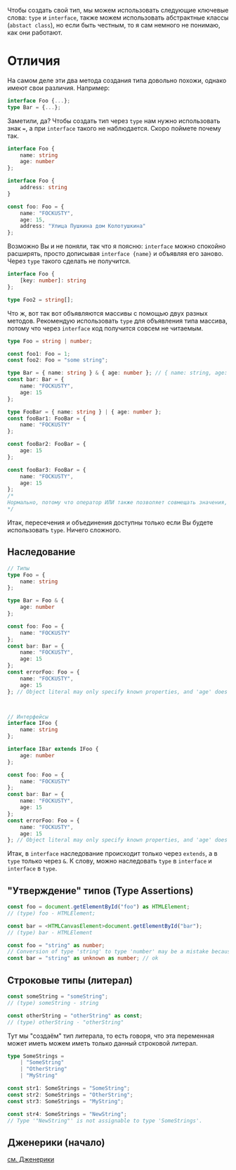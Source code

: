 Чтобы создать свой тип, мы можем использовать следующие ключевые слова: `type` и `interface`, также можем использовать абстрактные классы (`abstact class`), но если быть честным, то я сам немного не понимаю, как они работают.
# Отличия

На самом деле эти два метода создания типа довольно похожи, однако имеют свои различия. Например:
```ts
interface Foo {...};
type Bar = {...};
```
Заметили, да? Чтобы создать тип через `type` нам нужно использовать знак `=`, а при `interface` такого не наблюдается. Скоро поймете почему так.
```ts
interface Foo {
	name: string
	age: number
};

interface Foo {
	address: string
}

const foo: Foo = {
	name: "FOCKUSTY",
	age: 15,
	address: "Улица Пушкина дом Колотушкина"
};
```
Возможно Вы и не поняли, так что я поясню: `interface` можно спокойно расширять, просто дописывая `interface {name}` и объявляя его заново. Через `type` такого сделать не получится.
```ts
interface Foo {
	[key: number]: string
};

type Foo2 = string[];
```
Что ж, вот так вот объявляются массивы с помощью двух разных методов. Рекомендую использовать `type` для объявления типа массива, потому что через `interface` код получится совсем не читаемым.
```ts
type Foo = string | number;

const foo1: Foo = 1;
const foo2: Foo = "some string";

type Bar = { name: string } & { age: number }; // { name: string, age: number }
const bar: Bar = {
	name: "FOCKUSTY",
	age: 15
};

type FooBar = { name: string } | { age: number };
const fooBar1: FooBar = {
	name: "FOCKUSTY"
};

const fooBar2: FooBar = {
	age: 15
};

const fooBar3: FooBar = {
	name: "FOCKUSTY",
	age: 15
};
/*
Нормально, потому что оператор ИЛИ также позволяет совмещать значения, то есть в нём сочитается также оператор И.
*/
```
Итак, пересечения и объединения доступны только если Вы будете использовать `type`. Ничего сложного.
## Наследование

```ts
// Типы
type Foo = {
	name: string
};

type Bar = Foo & {
	age: number
};

const foo: Foo = {
	name: "FOCKUSTY"
};
const bar: Bar = {
	name: "FOCKUSTY",
	age: 15
};
const errorFoo: Foo = {
	name: "FOCKUSTY",
	age: 15
}; // Object literal may only specify known properties, and 'age' does not exist in type 'Foo'



// Интерфейсы
interface IFoo {
	name: string
};

interface IBar extends IFoo {
	age: number
};

const foo: Foo = {
	name: "FOCKUSTY"
};
const bar: Bar = {
	name: "FOCKUSTY",
	age: 15
};
const errorFoo: Foo = {
	name: "FOCKUSTY",
	age: 15
}; // Object literal may only specify known properties, and 'age' does not exist in type 'Foo'
```
Итак, в `interface` наследование происходит только через `extends`, а в `type` только через `&`. К слову, можно наследовать `type` в `interface` и `interface` в `type`.
## "Утверждение" типов (Type Assertions)

```ts
const foo = document.getElementById("foo") as HTMLElement;
// (type) foo - HTMLElement;

const bar = <HTMLCanvasElement>document.getElementById("bar");
// (type) bar - HTMLElement
```
```ts
const foo = "string" as number;
// Conversion of type 'string' to type 'number' may be a mistake because neither type sufficiently overlaps with the other. If this was intentional, convert the expression to 'unknown' first.
const bar = "string" as unknown as number; // ok
```
## Строковые типы (литерал)

```ts
const someString = "someString";
// (type) someString - string

const otherString = "otherString" as const;
// (type) otherString - "otherString"
```
Тут мы "создаём" тип литерала, то есть говоря, что эта переменная может иметь можем иметь только данный строковой литерал.
```ts
type SomeStrings = 
	| "SomeString"
	| "OtherString"
	| "MyString"

const str1: SomeStrings = "SomeString";
const str2: SomeStrings = "OtherString";
const str3: SomeStrings = "MyString";

const str4: SomeStrings = "NewString";
// Type '"NewString"' is not assignable to type 'SomeStrings'.
```
## Дженерики (начало)
[см. Дженерики](./Дженерики%20(Generics).md)